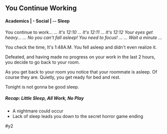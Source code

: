 ## You Continue Working
#### Academics | - Social | -- Sleep

You continue to work...
*... It's 12:10
... It's 12:11
... It's 12:12
Your eyes get heavy...
...
No you can't fall asleep! You need to focus!
...
... Wait a minute
...*

You check the time, It's 1:48A.M.
You fell asleep and didn't even realize it.

Defeated, and having made no progress on your work in the last 2 hours, you decide to go back to your room.

As you get back to your room you notice that your roommate is asleep. Of course they are.
Quietly, you get ready for bed and rest.

Tonight is not gonna be good sleep.

##### Recap: Little Sleep, All Work, No Play
- A nightmare could occur
- Lack of sleep leads you down to the secret horror game ending

#y2